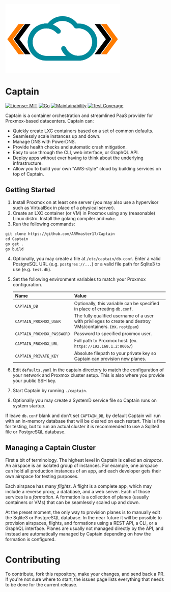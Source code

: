 ![Logo](https://github.com/ARMmaster17/Captain/raw/main/static/Captain.png)
# Captain
[![License: MIT](https://img.shields.io/badge/License-MIT-yellow.svg)](https://opensource.org/licenses/MIT)
[![Go](https://github.com/ARMmaster17/Captain/actions/workflows/go.yml/badge.svg?branch=main)](https://github.com/ARMmaster17/Captain/actions/workflows/go.yml)
[![Maintainability](https://api.codeclimate.com/v1/badges/ade54503d0d7daec431f/maintainability)](https://codeclimate.com/github/ARMmaster17/Captain/maintainability)
[![Test Coverage](https://api.codeclimate.com/v1/badges/ade54503d0d7daec431f/test_coverage)](https://codeclimate.com/github/ARMmaster17/Captain/test_coverage)

Captain is a container orchestration and streamlined PaaS provider for Proxmox-based datacenters. Captain can:
- Quickly create LXC containers based on a set of common defaults.
- Seamlessly scale instances up and down.
- Manage DNS with PowerDNS.
- Provide health checks and automatic crash mitigation.
- Easy to use through the CLI, web interface, or GraphQL API.
- Deploy apps without ever having to think about the underlying infrastructure.
- Allow you to build your own "AWS-style" cloud by building services on top of Captain.

## Getting Started
1. Install Proxmox on at least one server (you may also use a hypervisor such as VirtualBox in place of a physical server).
2. Create an LXC container (or VM) in Proxmox using any (reasonable) Linux distro. Install the golang compiler and `make`.
3. Run the following commands:
```shell
git clone https://github.com/ARMmaster17/Captain
cd Captain
go get .
go build
```
4. Optionally, you may create a file at `/etc/captain/db.conf`. Enter a valid PostgreSQL URL (e.g. `postgres://...`) or a valid file path for Sqlite3 to use (e.g. `test.db`).
5. Set the following environment variables to match your Proxmox configuration.
   
   | Name | Value |
   |---|---|
   | `CAPTAIN_DB` | Optionally, this variable can be specified in place of creating `db.conf`. |
   | `CAPTAIN_PROXMOX_USER` | The fully qualified username of a user with privileges to create and destroy VMs/containers. (ex. `root@pam`) |
   | `CAPTAIN_PROXMOX_PASSWORD` | Password to specified proxmox user. |
   | `CAPTAIN_PROXMOX_URL` | Full path to Proxmox host. (ex. `https://192.168.1.2:8006/`) |
   | `CAPTAIN_PRIVATE_KEY` | Absolute filepath to your private key so Captain can provision new planes. |

6. Edit `defaults.yaml` in the captain directory to match the configuration of your network and Proxmox cluster setup. This is also where you provide your public SSH key.
7. Start Captain by running `./captain`.
8. Optionally you may create a SystemD service file so Captain runs on system startup.

If leave `db.conf` blank and don't set `CAPTAIN_DB`, by default Captain will run with an in-memory database that will be cleared on each restart. This is fine for testing, but to run an actual cluster it is recommended to use a Sqlite3 file or PostgreSQL database.

## Managing a Captain Cluster
First a bit of terminology. The highest level in Captain is called an *airspace*. An airspace is an isolated group of instances. For example, one airspace can hold all production instances of an app, and each developer gets their own airspace for testing purposes.

Each airspace has many *flights*. A flight is a complete app, which may include a reverse proxy, a database, and a web server. Each of those services is a *formation*. A formation is a collection of planes (usually containers or VMs) that can be seamlessly scaled up and down.

At the preset moment, the only way to provision planes is to manually edit the Sqlite3 or PostgreSQL database. In the near future it will be possible to provision airspaces, flights, and formations using a REST API, a CLI, or a GraphQL interface. Planes are usually not managed directly by the API, and instead are automatically managed by Captain depending on how the formation is configured.

# Contributing

To contribute, fork this repository, make your changes, and send back a PR. If you're not sure where to start, the issues page lists everything that needs to be done for the current release.
